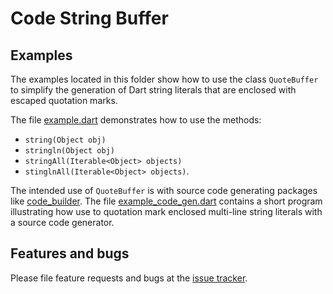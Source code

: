 # Code String Buffer


## Examples

The examples located in this folder show how to use the class `QuoteBuffer` to simplify the generation of Dart string literals that are enclosed with escaped quotation marks.

The file [example.dart] demonstrates how to use the methods:
- `string(Object obj)`
- `stringln(Object obj)`
- `stringAll(Iterable<Object> objects)`
- `stinglnAll(Iterable<Object> objects)`.

The intended use of `QuoteBuffer` is with source code generating packages like [code_builder].
The file [example_code_gen.dart] contains a short program illustrating how use to quotation mark
enclosed multi-line string literals with a source code generator.


## Features and bugs

Please file feature requests and bugs at the [issue tracker].

[issue tracker]: https://github.com/simphotonics/quote_buffer/issues
[code_builder]: https://pub.dev/packages/code_builder
[folder example]: https://github.com/simphotonics/quote_buffer/tree/master/example
[example.dart]: https://github.com/simphotonics/quote_buffer/tree/master/example/example.dart
[example_code_gen.dart]: https://github.com/simphotonics/quote_buffer/tree/master/example/example_code_gen.dart
